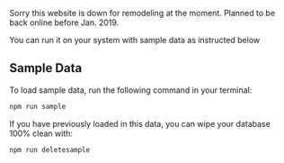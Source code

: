 Sorry this website is down for remodeling at the moment. Planned to be back online before Jan. 2019.

You can run it on your system with sample data as instructed below

## Sample Data

To load sample data, run the following command in your terminal:

```bash
npm run sample
```

If you have previously loaded in this data, you can wipe your database 100% clean with:

```bash
npm run deletesample
```
